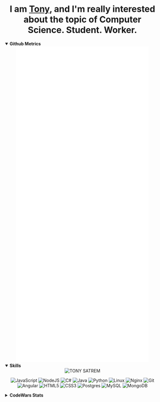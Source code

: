 
<h1 align="center"> I am <a href="https://github.com/TonySatrem">Tony</a>, and I'm really interested about the topic of Computer Science. Student. Worker. </h1>

<details open> <summary><b>Github Metrics</b></summary>
  <div align="center"> 
    <img src="github-metrics.svg"/>
  </div>
</details>

<details open> <summary><b>Skills</b></summary>
  <div align="center">
    
  <img src="https://img.shields.io/badge/tony_satrem-black?style=for-the-badge&logo=gnometerminal&logoColor=#241F31" alt="TONY SATREM"/>

  ![JavaScript](https://img.shields.io/badge/javascript-%23323330.svg?style=for-the-badge&logo=javascript&logoColor=%23F7DF1E)  ![NodeJS](https://img.shields.io/badge/node.js-6DA55F?style=for-the-badge&logo=node.js&logoColor=white)  ![C#](https://img.shields.io/badge/c%23-%23239120.svg?style=for-the-badge&logo=csharp&logoColor=white)  ![Java](https://img.shields.io/badge/java-%23ED8B00.svg?style=for-the-badge&logo=openjdk&logoColor=white)  ![Python](https://img.shields.io/badge/python-3670A0?style=for-the-badge&logo=python&logoColor=ffdd54)  ![Linux](https://img.shields.io/badge/Linux-FCC624?style=for-the-badge&logo=linux&logoColor=black)  ![Nginx](https://img.shields.io/badge/nginx-%23009639.svg?style=for-the-badge&logo=nginx&logoColor=white)  ![Git](https://img.shields.io/badge/git-%23F05033.svg?style=for-the-badge&logo=git&logoColor=white)  ![Angular](https://img.shields.io/badge/angular-%23DD0031.svg?style=for-the-badge&logo=angular&logoColor=white)  ![HTML5](https://img.shields.io/badge/html5-%23E34F26.svg?style=for-the-badge&logo=html5&logoColor=white)  ![CSS3](https://img.shields.io/badge/css3-%231572B6.svg?style=for-the-badge&logo=css3&logoColor=white) ![Postgres](https://img.shields.io/badge/postgres-%23316192.svg?style=for-the-badge&logo=postgresql&logoColor=white)  ![MySQL](https://img.shields.io/badge/mysql-%2300f.svg?style=for-the-badge&logo=mysql&logoColor=white)  ![MongoDB](https://img.shields.io/badge/MongoDB-%234ea94b.svg?style=for-the-badge&logo=mongodb&logoColor=white)
  </div> 
</details>

<details> <summary><b>CodeWars Stats</b></summary>
  <div align="center"> 
    <img src="https://github.r2v.ch/codewars?user=TonySatrem&top_languages=true&stroke=%23b362ff&theme=purple_dark"/>
  </div>
</details>

